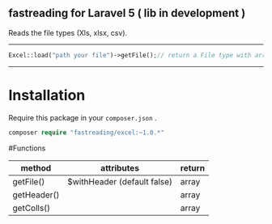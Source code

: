 

## fastreading for Laravel 5 ( lib in development )

Reads the file types (Xls, xlsx, csv).

---

```php
Excel::load("path your file")->getFile();// return a File type with array of your file change
```

---

# Installation

Require this package in your `composer.json` .

```php
composer require "fastreading/excel:~1.0.*"
```

#Functions

method   |             attributes     |return
---------|----------------------------|--------
getFile()| $withHeader (default false)| array 
getHeader()||array
getColls()||array
